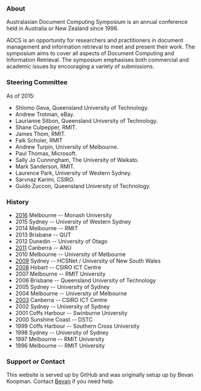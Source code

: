 ### About

Australasian Document Computing Symposium is an annual conference held in Australia or New Zealand since 1996.

ADCS is an opportunity for researchers and practitioners in document management and information retrieval to meet and present their work. The symposium aims to cover all aspects of Document Computing and Information Retrieval. The symposium emphasises both commercial and academic issues by encouraging a variety of submissions.

### Steering Committee
As of 2015:
* Shlomo Geva, Queensland University of Technology. 
* Andrew Trotman, eBay. 
* Laurianne Sitbon, Queensland University of Technology.
* Shane Culpepper, RMIT.
* James Thom, RMIT.
* Falk Scholer, RMIT
* Andrew Turpin, University of Melbourne. 
* Paul Thomas, Microsoft.
* Sally Jo Cunningham, The University of Waikato.
* Mark Sanderson, RMIT.
* Laurence Park, University of Western Sydney.
* Sarvnaz Karimi, CSIRO.
* Guido Zuccon, Queensland University of Technology. 

### History
* [2016](http://adcs-conference.org/2016/)  Melbourne --    Monash University
* 2015	Sydney --       University of Western Sydney
* 2014	Melbourne --	RMIT
* 2013	Brisbane --	QUT
* 2012	Dunedin --	University of Otago
* [2011](http://adcs-conference.org/2011)	Canberra --	ANU
* 2010	Melbourne --	University of Melbourne
* [2009](http://adcs-conference.org/2009/)	Sydney --	HCSNet / University of New South Wales
* [2008](http://adcs-conference.org/2008/)	Hobart --	CSIRO ICT Centre
* 2007	Melbourne --	RMIT University
* 2006	Brisbane --	Queensland University of Technology
* 2005	Sydney --	University of Sydney
* 2004	Melbourne --	University of Melbourne
* [2003](http://adcs-conference.org/2003/)	Canberra --	CSIRO ICT Centre
* 2002	Sydney --	University of Sydney
* 2001	Coffs Harbour --	Swinburne University
* 2000	Sunshine Coast --	DSTC
* 1999	Coffs Harbour --	Southern Cross University
* 1998	Sydney --	University of Sydney
* 1997	Melbourne --	RMIT University
* 1996	Melbourne --	RMIT University

### Support or Contact

This website is served up by GitHub and was originally setup up by Bevan Koopman. Contact [Bevan](http://koopman.id.au) if you need help.
